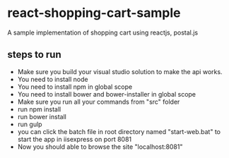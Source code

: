 # react-shopping-cart-sample
A sample implementation of shopping cart using reactjs, postal.js

## steps to run
- Make sure you build your visual studio solution to make the api works.
- You need to install node
- You need to install npm in global scope
- You need to install bower and bower-installer in global scope
- Make sure you run all your commands from "src" folder
- run npm install
- run bower install
- run gulp
- you can click the batch file in root directory named "start-web.bat" to start the app in iisexpress on port 8081
- Now you should able to browse the site "localhost:8081"
